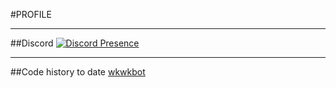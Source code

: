 #PROFILE
***
##Discord
[![Discord Presence](https://lanyard.cnrad.dev/api/422099698388697108?idleMessage=今は何もしてないよ&hideTimestamp=true
)](https://discord.com/users/422099698388697108)
***
##Code history to date
[wkwkbot](https://github.com/wkwk-3/wkwkbot)
